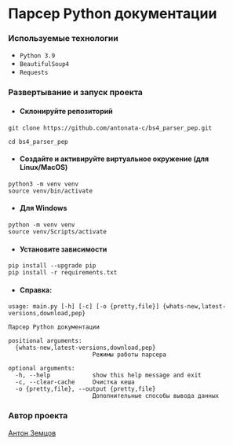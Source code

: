 # Парсер Python документации

### Используемые технологии
- `Python 3.9`
- `BeautifulSoup4`
- `Requests`

### Развертывание и запуск проекта
* #### Склонируйте репозиторий
```shell
git clone https://github.com/antonata-c/bs4_parser_pep.git
```
```shell
cd bs4_parser_pep
```

* #### Создайте и активируйте виртуальное окружение (для Linux/MacOS)
```shell
python3 -m venv venv
source venv/bin/activate
```
* #### Для Windows
```shell
python -m venv venv
source venv/Scripts/activate
```
* #### Установите зависимости
```shell
pip install --upgrade pip
pip install -r requirements.txt
```
* #### Справка:
```shell
usage: main.py [-h] [-c] [-o {pretty,file}] {whats-new,latest-versions,download,pep}

Парсер Python документации

positional arguments:
  {whats-new,latest-versions,download,pep}
                        Режимы работы парсера

optional arguments:
  -h, --help            show this help message and exit
  -c, --clear-cache     Очистка кеша
  -o {pretty,file}, --output {pretty,file}
                        Дополнительные способы вывода данных

```
### Автор проекта
[Антон Земцов](https://github.com/antonata-c)
